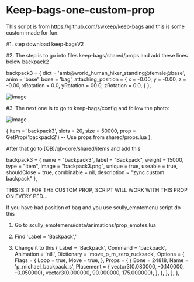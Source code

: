 # Keep-bags-one-custom-prop
This script is from https://github.com/swkeep/keep-bags and this is some custom-made for fun.

#1. step download keep-bagsV2






#2. The step is to go into files keep-bags/shared/props 
and add these lines below backpack2

backpack3 = {
        dict = 'amb@world_human_hiker_standing@female@base',
        anim = 'base',
        bone = 'bag',
        attaching_position = {
            x = -0.00,
            y = -0.00,
            z = -0.00,
            xRotation = 0.0,
            yRotation = 00.0,
            zRotation = 0.0,
        }
    },

![image](https://github.com/Zqnc/Keep-bags-one-custom-prop/assets/153567846/594b94ee-03c8-4403-b82f-2395a9645213)


#3. The next one is to go to keep-bags/config and follow the photo:


![image](https://github.com/Zqnc/Keep-bags-one-custom-prop/assets/153567846/80804e7d-f2f3-4bc3-adf1-57581d44bbbe)


{
          item = 'backpack3',
          slots = 20,
          size = 50000,
          prop = GetProp('backpack2') -- Use props from shared/props.lua
     },

After that go to [QB]/qb-core/shared/items and add this

backpack3                    = { name = "backpack3", label = "Backpack", weight = 15000, type = "item", image = "backpack3.png", unique = true, useable = true, shouldClose = true, combinable = nil, description = "zync custom backpack" },

THIS IS IT FOR THE CUSTOM PROP, SCRIPT WILL WORK WITH THIS PROP ON EVERY PED...

If you have bad position of bag and you use scully_emotemenu script do this

1. Go to scully_emotemenu/data/animations/prop_emotes.lua

2. Find 'Label = 'Backpack','

3. Change it to this 
    {
        Label = 'Backpack',
        Command = 'backpack',
        Animation = 'nill',
        Dictionary = 'move_p_m_zero_rucksack',
        Options = {
            Flags = {
                Loop = true,
                Move = true,
            },
            Props = {
                {
                    Bone = 24818,
                    Name = 'p_michael_backpack_s',
                    Placement = {
                        vector3(0.080000, -0.140000, -0.050000),
                        vector3(0.000000, 90.000000, 175.000000),
                    },
                },
            },
        },
    },


